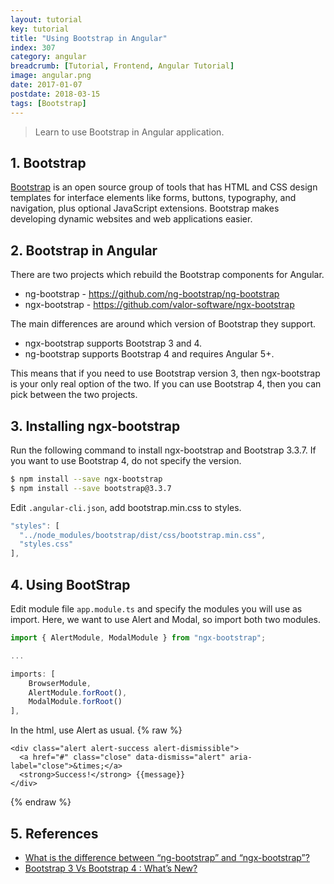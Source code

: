 ```yaml
---
layout: tutorial
key: tutorial
title: "Using Bootstrap in Angular"
index: 307
category: angular
breadcrumb: [Tutorial, Frontend, Angular Tutorial]
image: angular.png
date: 2017-01-07
postdate: 2018-03-15
tags: [Bootstrap]
---
```


> Learn to use Bootstrap in Angular application.

## 1. Bootstrap
[Bootstrap](https://getbootstrap.com/) is an open source group of tools that has HTML and CSS design templates for interface elements like forms, buttons, typography, and navigation, plus optional JavaScript extensions. Bootstrap makes developing dynamic websites and web applications easier.

## 2. Bootstrap in Angular
There are two projects which rebuild the Bootstrap components for Angular.
* ng-bootstrap - https://github.com/ng-bootstrap/ng-bootstrap
* ngx-bootstrap - https://github.com/valor-software/ngx-bootstrap

The main differences are around which version of Bootstrap they support.
* ngx-bootstrap supports Bootstrap 3 and 4.
* ng-bootstrap supports Bootstrap 4 and requires Angular 5+.

This means that if you need to use Bootstrap version 3, then ngx-bootstrap is your only real option of the two. If you can use Bootstrap 4, then you can pick between the two projects.

## 3. Installing ngx-bootstrap
Run the following command to install ngx-bootstrap and Bootstrap 3.3.7. If you want to use Bootstrap 4, do not specify the version.
```sh
$ npm install --save ngx-bootstrap
$ npm install --save bootstrap@3.3.7
```
Edit `.angular-cli.json`, add bootstrap.min.css to styles.
```javascript
"styles": [
  "../node_modules/bootstrap/dist/css/bootstrap.min.css",
  "styles.css"
],
```

## 4. Using BootStrap
Edit module file `app.module.ts` and specify the modules you will use as import. Here, we want to use Alert and Modal, so import both two modules.
```typescript
import { AlertModule, ModalModule } from "ngx-bootstrap";

...

imports: [
    BrowserModule,
    AlertModule.forRoot(),
    ModalModule.forRoot()
],
```
In the html, use Alert as usual.
{% raw %}
```raw
<div class="alert alert-success alert-dismissible">
  <a href="#" class="close" data-dismiss="alert" aria-label="close">&times;</a>
  <strong>Success!</strong> {{message}}
</div>
```
{% endraw %}

## 5. References
* [What is the difference between “ng-bootstrap” and “ngx-bootstrap”?](https://stackoverflow.com/questions/43758400/what-is-the-difference-between-ng-bootstrap-and-ngx-bootstrap)
* [Bootstrap 3 Vs Bootstrap 4 : What’s New?](https://www.bootstrapdash.com/bootstrap-3-vs-4/)
